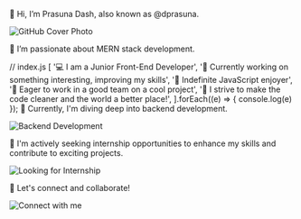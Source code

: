 👋 Hi, I’m Prasuna Dash, also known as @dprasuna.  

![GitHub Cover Photo](link_to_your_cover_photo_image)

👀 I’m passionate about MERN stack development.

// index.js
[
 '💻 I am a Junior Front-End Developer',
 '🎯 Currently working on something interesting, improving my skills',
 '💛 Indefinite JavaScript enjoyer',
 '👯 Eager to work in a good team on a cool project',
 '🌱 I strive to make the code cleaner and the world a better place!',
].forEach((e) => { console.log(e) });
🌱 Currently, I'm diving deep into backend development.

![Backend Development](link_to_backend_image)

💼 I'm actively seeking internship opportunities to enhance my skills and contribute to exciting projects.

![Looking for Internship](link_to_internship_image)

🚀 Let's connect and collaborate!

![Connect with me](link_to_connect_image)

<!---
dprasuna/dprasuna is a ✨ special ✨ repository because its `README.md` (this file) appears on your GitHub profile.
You can click the Preview link to take a look at your changes.
--->
